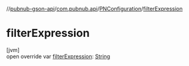 //[pubnub-gson-api](../../../index.md)/[com.pubnub.api](../index.md)/[PNConfiguration](index.md)/[filterExpression](filter-expression.md)

# filterExpression

[jvm]\
open override var [filterExpression](filter-expression.md): [String](https://kotlinlang.org/api/latest/jvm/stdlib/kotlin/-string/index.html)
